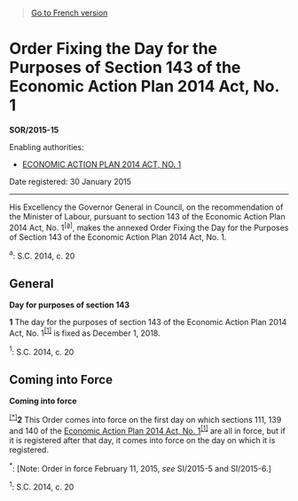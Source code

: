 > [Go to French version](/fr/Règlements/Décrets,%20ordonnances%20et%20règlements%20statutaires/2015/15.md)

# Order Fixing the Day for the Purposes of Section 143 of the Economic Action Plan 2014 Act, No. 1

**SOR/2015-15**

Enabling authorities: 
- [ECONOMIC ACTION PLAN 2014 ACT, NO. 1](/en/Acts/Statutes%20of%20Canada/2014/c.%2020.md)

Date registered: 30 January 2015

----------

His Excellency the Governor General in Council, on the recommendation of the Minister of Labour, pursuant to section 143 of the Economic Action Plan 2014 Act, No. 1<sup><a href='#fn_a'>[a]</a></sup>, makes the annexed Order Fixing the Day for the Purposes of Section 143 of the Economic Action Plan 2014 Act, No. 1.

<a name='fn_a'><sup>a</sup></a>: S.C. 2014, c. 20<br />




## General



**Day for purposes of section 143**

**1** The day for the purposes of section 143 of the Economic Action Plan 2014 Act, No. 1<sup><a href='#fn_1'>[1]</a></sup> is fixed as December 1, 2018.

<a name='fn_1'><sup>1</sup></a>: S.C. 2014, c. 20<br />




## Coming into Force



**Coming into force**

<sup><a href='#fn_IndE9B3_hq_15213'>[*]</a></sup>**2** This Order comes into force on the first day on which sections 111, 139 and 140 of the [Economic Action Plan 2014 Act, No. 1](/en/Acts/Statutes%20of%20Canada/2014/c.%2020.md)<sup><a href='#fn_IndE9B3_hq_15214'>[1]</a></sup> are all in force, but if it is registered after that day, it comes into force on the day on which it is registered.

<a name='fn_IndE9B3_hq_15213'><sup>*</sup></a>: [Note: Order in force February 11, 2015, *see* SI/2015-5 and SI/2015-6.]<br />

<a name='fn_IndE9B3_hq_15214'><sup>1</sup></a>: S.C. 2014, c. 20<br />


